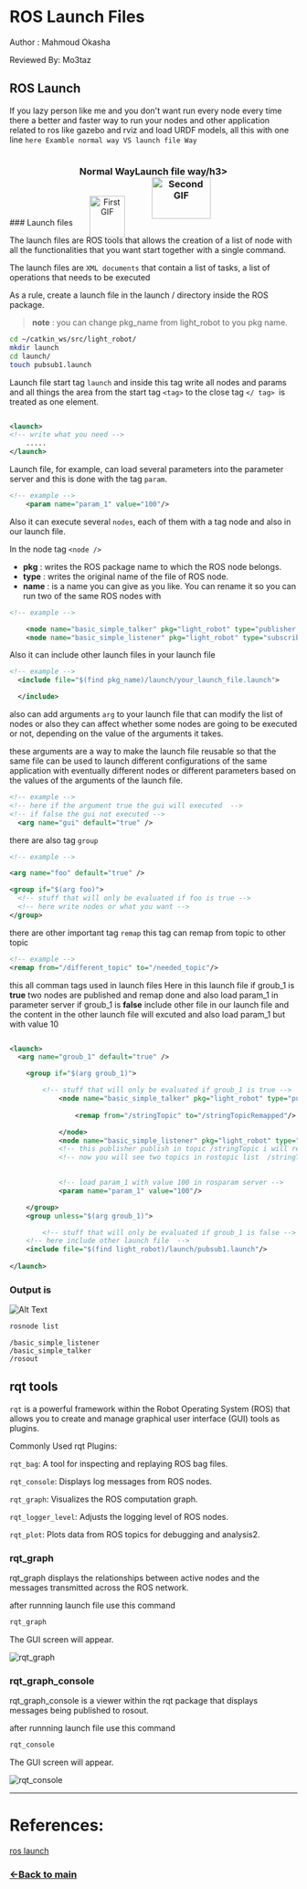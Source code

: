 # ROS Launch Files 
Author : Mahmoud Okasha

Reviewed By: Mo3taz
## ROS Launch
If you lazy person like me and you don't want run every node every time 
there a better and faster way to run your nodes and other application related to ros like gazebo and rviz and load URDF models, all this with one line 
``here Examble normal way VS launch file Way``


<div style="display: flex; justify-content: center;">
    <div style="text-align: center;">
        <h3>Normal Way</h3>
        <br>
        <img src="./media/normal_way_run_node.gif" alt="First GIF" style="width: 80%;">
    </div>
    <div style="text-align: center;">
        <h3>Launch file way/h3>
        <br>
        <img src="./media/launch_file_way.gif" alt="Second GIF" style="width: 80%;">
    </div>
</div>
### Launch files

The launch files are ROS tools that allows the creation of a list of node  with all the functionalities that
you want start together with a single command.

The launch files are ``XML documents`` that contain a list of tasks, a list of operations that needs to be executed


As a rule, create a launch file in the launch / directory inside the ROS package.
>**note** : you can change pkg_name from light_robot to you pkg name.
```bash
cd ~/catkin_ws/src/light_robot/
mkdir launch
cd launch/
touch pubsub1.launch
```
Launch file start tag ``launch`` and inside this tag write all nodes and params and all things
the area from the start tag `<tag>`
to the close tag `</ tag> `is treated as one element.
```XML

<launch>
<!-- write what you need -->
    .....
</launch>

```

Launch file, for example, can load several parameters into the parameter server and this is done with the tag ``param``.
```XML
<!-- example -->
    <param name="param_1" value="100"/>
```
Also it can execute several ``nodes``, each of them with a tag node and also in our launch file.

In the node tag `<node />`
- **pkg** : writes the ROS package name to which the ROS node belongs.
- **type** : writes the original name of the file of ROS node.
- **name** : is a name you can give as you like. You can rename it so you can run two of the same ROS nodes with 

```XML
<!-- example -->

    <node name="basic_simple_talker" pkg="light_robot" type="publisher.py" output="screen" />
    <node name="basic_simple_listener" pkg="light_robot" type="subscriber.py" output="screen"/>
```
Also it can include other launch files in your launch file

```XML
<!-- example -->
  <include file="$(find pkg_name)/launch/your_launch_file.launch">

  </include>
```
also can add arguments ``arg`` to your launch file that can modify the list of nodes or also they can affect whether some nodes are going to be executed or not, depending on the value of the arguments it takes.

these arguments are a way to make the launch file reusable so that the same file can be used to launch different configurations of the same application with eventually different nodes or different parameters based on the values of the arguments of the launch file.

```XML
<!-- example -->
<!-- here if the argument true the gui will executed  -->
<!-- if false the gui not executed -->
  <arg name="gui" default="true" />

```
there are also tag ``group`` 
```XML
<!-- example -->

<arg name="foo" default="true" />

<group if="$(arg foo)">
  <!-- stuff that will only be evaluated if foo is true -->
  <!-- here write nodes or what you want -->
</group>

```
there are other important tag  ``remap`` this tag can remap from topic to other topic

```XML
<!-- example -->
<remap from="/different_topic" to="/needed_topic"/>
```

this all comman tags used in launch files
Here in this launch file if groub_1 is **true** two nodes are published and remap done and also load param_1 in parameter server
if groub_1 is **false** include other file in our launch file and the content in the other launch file will excuted and also load param_1 but with value 10

```XML

<launch>
  <arg name="groub_1" default="true" />

    <group if="$(arg groub_1)">

        <!-- stuff that will only be evaluated if groub_1 is true -->
            <node name="basic_simple_talker" pkg="light_robot" type="publisher.py" output="screen" >
                
                <remap from="/stringTopic" to="/stringTopicRemapped"/>

            </node>
            <node name="basic_simple_listener" pkg="light_robot" type="subscriber.py" output="screen"/>
            <!-- this publisher publish in topic /stringTopic i will remap it to /stringTopicRemapped -->
            <!-- now you will see two topics in rostopic list  /stringTopic , /stringTopicRemapped -->

            
            <!-- load param_1 with value 100 in rosparam server -->
            <param name="param_1" value="100"/>

    </group>
    <group unless="$(arg groub_1)">

        <!-- stuff that will only be evaluated if groub_1 is false -->
    <!-- here include other launch file  -->
    <include file="$(find light_robot)/launch/pubsub1.launch"/>
            
</launch>
```
### Output is
![Alt Text](./media/launch_test_tags.gif)


```bash
rosnode list
```
```
/basic_simple_listener
/basic_simple_talker
/rosout
```
## rqt tools
`rqt` is a powerful framework within the Robot Operating System (ROS) that allows you to create and manage graphical user interface (GUI) tools as plugins.

Commonly Used rqt Plugins:

`rqt_bag`: A tool for inspecting and replaying ROS bag files.

`rqt_console`: Displays log messages from ROS nodes.

`rqt_graph`: Visualizes the ROS computation graph.

`rqt_logger_level`: Adjusts the logging level of ROS nodes.

`rqt_plot`: Plots data from ROS topics for debugging and analysis2.

### rqt_graph

rqt_graph displays the relationships between active nodes and the messages transmitted across the ROS network.

after runnning launch file use this command
```bash
rqt_graph
```
The GUI screen will appear.

![rqt_graph](media/rqt_graph.png)

### rqt_graph_console
rqt_graph_console is a viewer within the rqt package that displays messages being published to rosout.

after runnning launch file use this command
```bash
rqt_console
```
The GUI screen will appear.

![rqt_console](media/rqt_console.png)

---


# References:
[ros launch](http://wiki.ros.org/roslaunch)

### [&lt;-Back to main](../README.md)
